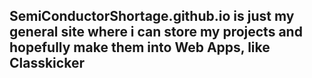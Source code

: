 ## SemiConductorShortage.github.io is just my general site where i can store my projects and hopefully make them into Web Apps, like Classkicker

